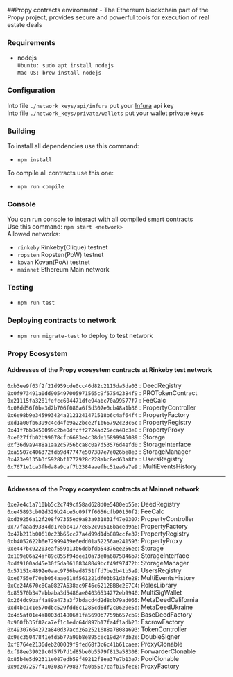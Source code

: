##Propy contracts environment - The Ethereum blockchain part of the Propy project, provides secure and powerful tools for execution of real estate deals

### Requirements
- nodejs  
`Ubuntu: sudo apt install nodejs`  
`Mac OS: brew install nodejs`

### Configuration
Into file `./network_keys/api/infura` put your [Infura](https://infura.io) api key  
Into file `./network_keys/private/wallets` put your wallet private keys

### Building
To install all dependencies use this command:
- `npm install`  

To compile all contracts use this one:
- `npm run compile`

### Console
You can run console to interact with all compiled smart contracts  
Use this command: `npm start <network>`  
Allowed networks:
- `rinkeby` Rinkeby(Clique) testnet
- `ropsten` Ropsten(PoW) testnet
- `kovan` Kovan(PoA) testnet
- `mainnet` Ethereum Main network

### Testing
- `npm run test`

### Deploying contracts to network
- `npm run migrate-test` to deploy to test network

### Propy Ecosystem
#### Addresses of the Propy ecosystem contracts at Rinkeby test network  
  
`0xb3ee9f63f2f21d959cde0cc46d82c2115da5da03` : DeedRegistry  
`0x0f973491a0dd905497005971565c9f57542384f9` : PROTokenContract  
`0x21115fa3281fefcc604471dfe94abc70a99577f7` : FeeCalc  
`0x08dd56f0be3d2b706f080a6f5d307e0cb48a1b36` : PropertyController  
`0x6e98b9e345993424a2121241471518b6c4af64f4` : PropertyFactory  
`0xd1a00fb6399c4cd4fe9a22bce2f1b66792c23c6c` : PropertyRegistry  
`0x41f7bb8450099c2be0dfcff2724ad25eca48c3e8` : PropertyProxy  
`0xe027ffb02b99078cfc6683e4c38de16899945089` : Storage  
`0xf36d9a9488a1aa2c5756bca8c0a7d53576d4efd0` : StorageInterface  
`0xa5507c406372fdb9d47747e507387e7e026be8e3` : StorageManager  
`0x423e9135b3f5928bf1772928c228abc8ed63a8fa` : UsersRegistry  
`0x7671e1ca3fbda8a9caf7b2384aaefbc51ea6a7e9` : MultiEventsHistory

---

#### Addresses of the Propy ecosystem contracts at Mainnet network

`0xe7e4c1a710bb5c2c749cf58ad628d0e5400eb55a`: DeedRegistry  
`0xe45893cb02d329b24ce5c09f7f6656cfb90150f2`: FeeCalc  
`0xd39256a12f208f97355ed9a83a031831f47e0307`: PropertyController  
`0x77faaad9334dd17ebc4177e852c90516baced9a8`: PropertyFactory  
`0x47b211b00610c23b65cc77a4d99d1db889ccfe37`: PropertyRegistry  
`0xb4052622b6e72999439e6edd01a52256ae241593`: PropertyProxy  
`0xe447bc92203eaf559b13b6ddbfdb54376ee256ee`: Storage  
`0x189e06a24af89c855f94dee10a73e0a6875846b7`: StorageInterface  
`0xdf9100ad45e30f5da06108348049bcf49f97472b`: StorageManager  
`0x57151c4892e0aac9756bad8751ffd7be2b41b5a9`: UsersRegistry  
`0xe6755ef70eb054aae618f561221df03b51d3fe28`: MultiEventsHistory  
`0xCe24A670c8Ca0827A638ac9F46c6212BB8c2E7C4`: RolesLibrary  
`0x85570b347ebbaba3d5486ae04036534272eb9940`: MultiSigWallet  
`0x264dc9baf4a89a473a3f7bdacd4d2d8db79ad065`: MetaDeedCalifornia  
`0xd4bc1c1e570dbc529fdd6c1285cd6df2c0620e5d`: MetaDeedUkraine  
`0x4d5af01e4a8003d14806f1fa5690b7759b657cb9`: BaseDeedFactory  
`0x960fb35f82ca7ef1c1edc64d897b17fa4f1adb23`: EscrowFactory  
`0x49307664272a840d37acd26a2521688a7808a693`: TokenController  
`0x9ec35047841efd5b77a90b8e895cec19d2473b2e`: DoubleSigner  
`0xf8764e2136deb200039f9fed68f3c6c41b61caea`: ProxyClonable  
`0xf98ee39029c0f57b7d1d85be0b5579f813a58308`: ForwarderClonable  
`0x85b4e5d92311e087edb59f49212f8ea37e7b13e7`: PoolClonable  
`0x9d207257f410303a779837fa0b55e7cafb15fec6`: ProxyFactory  